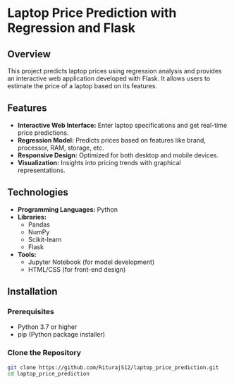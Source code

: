 # Laptop Price Prediction with Regression and Flask

## Overview

This project predicts laptop prices using regression analysis and provides an interactive web application developed with Flask. It allows users to estimate the price of a laptop based on its features.

## Features

- **Interactive Web Interface:** Enter laptop specifications and get real-time price predictions.
- **Regression Model:** Predicts prices based on features like brand, processor, RAM, storage, etc.
- **Responsive Design:** Optimized for both desktop and mobile devices.
- **Visualization:** Insights into pricing trends with graphical representations.

## Technologies

- **Programming Languages:** Python
- **Libraries:**
  - Pandas
  - NumPy
  - Scikit-learn
  - Flask
- **Tools:**
  - Jupyter Notebook (for model development)
  - HTML/CSS (for front-end design)
 
    
## Installation

### Prerequisites

- Python 3.7 or higher
- pip (Python package installer)

### Clone the Repository

```bash
git clone https://github.com/RiturajS12/laptop_price_prediction.git
cd laptop_price_prediction
